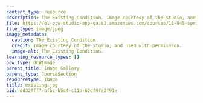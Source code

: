 ```yaml
---
content_type: resource
description: The Existing Condition. Image courtesy of the studio, and used with permission.
file: https://ol-ocw-studio-app-qa.s3.amazonaws.com/courses/11-945-springfield-studio-spring-2004/dd32fff7bfbcb5c4c11b62df9fa2f91e_existing.jpg
file_type: image/jpeg
image_metadata:
  caption: The Existing Condition.
  credit: Image courtesy of the studio, and used with permission.
  image-alt: The Existing Condition.
learning_resource_types: []
ocw_type: OCWImage
parent_title: Image Gallery
parent_type: CourseSection
resourcetype: Image
title: existing.jpg
uid: dd32fff7-bfbc-b5c4-c11b-62df9fa2f91e
---
```

